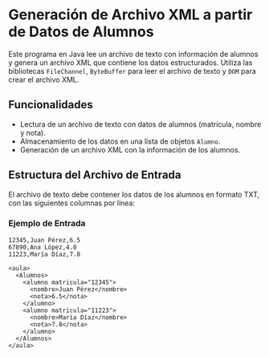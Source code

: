 # Generación de Archivo XML a partir de Datos de Alumnos

Este programa en Java lee un archivo de texto con información de alumnos y genera un archivo XML que contiene los datos estructurados. Utiliza las bibliotecas `FileChannel`, `ByteBuffer` para leer el archivo de texto y `DOM` para crear el archivo XML.

## Funcionalidades

- Lectura de un archivo de texto con datos de alumnos (matrícula, nombre y nota).
- Almacenamiento de los datos en una lista de objetos `Alumno`.
- Generación de un archivo XML con la información de los alumnos.
  
## Estructura del Archivo de Entrada

El archivo de texto debe contener los datos de los alumnos en formato TXT, con las siguientes columnas por línea:
### Ejemplo de Entrada

```
12345,Juan Pérez,6.5
67890,Ana López,4.0
11223,María Díaz,7.8

<aula>
  <Alumnos>
    <alumno matricula="12345">
      <nombre>Juan Pérez</nombre>
      <nota>6.5</nota>
    </alumno>
    <alumno matricula="11223">
      <nombre>María Díaz</nombre>
      <nota>7.8</nota>
    </alumno>
  </Alumnos>
</aula>
